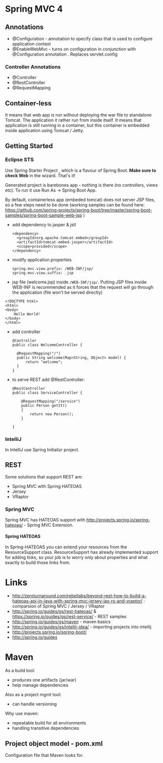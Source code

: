 # Spring MVC 4

## Annotations

- @Configuration - annotation to specify class that is used to configure application context
- @EnableWebMvc - turns on configuration in conjunction with @Configuration annotation . Replaces servlet.config

### Controller Annotations

- @Controller
- @RestController
- @RequestMapping

## Container-less

It means that web app is run without deploying the war file to standalone Tomcat. The application it rather run from inside itself. It means that application is still running in a container, but this container is embedded inside application using Tomcat / Jetty.

## Getting Started

### Eclipse STS

Use Spring Starter Project , which is a flavour of Spring Boot. **Make sure to check Web** in the wizard. That's it! 

Generated project is barebones app - nothing is there (no controllers, views etc). To run it use Run As -> Spring Boot App.

By default, containerless app (embeded tomcat) does not server JSP files, so a few steps need to be done (working samples can be found here: https://github.com/spring-projects/spring-boot/tree/master/spring-boot-samples/spring-boot-sample-web-jsp )

- add dependency to jasper & jstl

  ```
  <dependency>
  	<groupId>org.apache.tomcat.embed</groupId>
  	<artifactId>tomcat-embed-jasper</artifactId>
  	<scope>provided</scope>
  </dependency>
  ```

- modify application.properties

  ```
  spring.mvc.view.prefix: /WEB-INF/jsp/
  spring.mvc.view.suffix: .jsp
  ```
  
- jsp file (welcome.jsp) inside ```/WEB-INF/jsp/```. Putting JSP files inside WEB-INF is recommended as it forces that the request will go through the application (file won't be served directly)

```
<!DOCTYPE html>
<html>
<body>
	Hello World!
</body>
</html>

```

- add controller

  ```
  @Controller
  public class WelcomeController {
  
  	@RequestMapping("/")
  	public String welcome(Map<String, Object> model) {
  		return "welcome";
  	}
  }
  ```
  
- to serve REST add @RestController:

	```
	@RestController
	public class ServiceController {
	
		@RequestMapping("/service")
		public Person getIt()
		{
			return new Person();
		}
		
	}
	```

### IntelliJ

In IntelliJ use Spring Initializr project.

## REST

Some solutions that support REST are:
- Spring MVC with Spring HATEOAS
- Jersey
- VRaptor

### Spring MVC

Spring MVC has HATEOAS support with http://projects.spring.io/spring-hateoas/ - Spring MVC Extension.

#### Spring HATEOAS

In Spring-HATEOAS you can extend your resources from the ResourceSupport class. ResourceSupport has already implemented support for adding links, so your job is to worry only about properties and what exactly to build those links from.

# Links
- http://zeroturnaround.com/rebellabs/beyond-rest-how-to-build-a-hateoas-api-in-java-with-spring-mvc-jersey-jax-rs-and-vraptor/ : comparsion of Spring MVC / Jersey / VRaptor
- http://spring.io/guides/gs/rest-hateoas/ & https://spring.io/guides/gs/rest-service/ - REST samples
- http://spring.io/guides/gs/maven - maven basics
- http://spring.io/guides/gs/intellij-idea/ - importing projects into intellij
- http://projects.spring.io/spring-boot/
- http://spring.io/guides

# Maven

As a build tool:
- produces one artifacts (jar/war)
- help manage dependencies

Also as a project mgmt tool:
- can handle versioning 

Why use maven:
- repeatable build for all environments
- handling transitive dependencies

## Project object model - pom.xml

Configuration file that Maven looks for.
